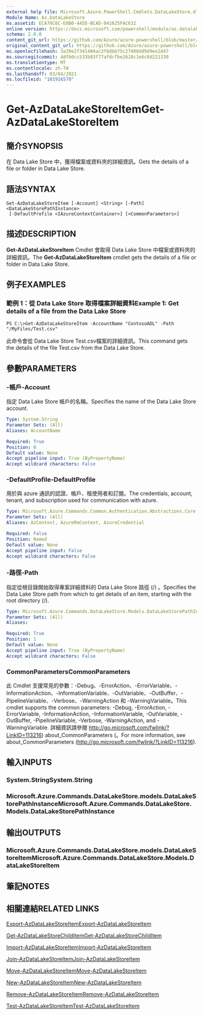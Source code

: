 ```yaml
---
external help file: Microsoft.Azure.PowerShell.Cmdlets.DataLakeStore.dll-Help.xml
Module Name: Az.DataLakeStore
ms.assetid: ECA70C6C-E0B0-445D-BCAD-041625FAC632
online version: https://docs.microsoft.com/powershell/module/az.datalakestore/get-azdatalakestoreitem
schema: 2.0.0
content_git_url: https://github.com/Azure/azure-powershell/blob/master/src/DataLakeStore/DataLakeStore/help/Get-AzDataLakeStoreItem.md
original_content_git_url: https://github.com/Azure/azure-powershell/blob/master/src/DataLakeStore/DataLakeStore/help/Get-AzDataLakeStoreItem.md
ms.openlocfilehash: 3a39e2f341404ac3f6dbb75c27408dd9d9ee2d47
ms.sourcegitcommit: 4dfb0cc533b83f77afdcfbe2618c1e6c8d221330
ms.translationtype: MT
ms.contentlocale: zh-TW
ms.lasthandoff: 03/04/2021
ms.locfileid: "101916570"
---
```

# <span data-ttu-id="dc311-101">Get-AzDataLakeStoreItem</span><span class="sxs-lookup"><span data-stu-id="dc311-101">Get-AzDataLakeStoreItem</span></span>

## <span data-ttu-id="dc311-102">簡介</span><span class="sxs-lookup"><span data-stu-id="dc311-102">SYNOPSIS</span></span>
<span data-ttu-id="dc311-103">在 Data Lake Store 中，獲得檔案或資料夾的詳細資訊。</span><span class="sxs-lookup"><span data-stu-id="dc311-103">Gets the details of a file or folder in Data Lake Store.</span></span>

## <span data-ttu-id="dc311-104">語法</span><span class="sxs-lookup"><span data-stu-id="dc311-104">SYNTAX</span></span>

```
Get-AzDataLakeStoreItem [-Account] <String> [-Path] <DataLakeStorePathInstance>
 [-DefaultProfile <IAzureContextContainer>] [<CommonParameters>]
```

## <span data-ttu-id="dc311-105">描述</span><span class="sxs-lookup"><span data-stu-id="dc311-105">DESCRIPTION</span></span>
<span data-ttu-id="dc311-106">**Get-AzDataLakeStoreItem** Cmdlet 會取得 Data Lake Store 中檔案或資料夾的詳細資訊。</span><span class="sxs-lookup"><span data-stu-id="dc311-106">The **Get-AzDataLakeStoreItem** cmdlet gets the details of a file or folder in Data Lake Store.</span></span>

## <span data-ttu-id="dc311-107">例子</span><span class="sxs-lookup"><span data-stu-id="dc311-107">EXAMPLES</span></span>

### <span data-ttu-id="dc311-108">範例 1：從 Data Lake Store 取得檔案詳細資料</span><span class="sxs-lookup"><span data-stu-id="dc311-108">Example 1: Get details of a file from the Data Lake Store</span></span>
```
PS C:\>Get-AzDataLakeStoreItem -AccountName "ContosoADL" -Path "/MyFiles/Test.csv"
```

<span data-ttu-id="dc311-109">此命令會從 Data Lake Store Test.csv檔案的詳細資訊。</span><span class="sxs-lookup"><span data-stu-id="dc311-109">This command gets the details of the file Test.csv from the Data Lake Store.</span></span>

## <span data-ttu-id="dc311-110">參數</span><span class="sxs-lookup"><span data-stu-id="dc311-110">PARAMETERS</span></span>

### <span data-ttu-id="dc311-111">-帳戶</span><span class="sxs-lookup"><span data-stu-id="dc311-111">-Account</span></span>
<span data-ttu-id="dc311-112">指定 Data Lake Store 帳戶的名稱。</span><span class="sxs-lookup"><span data-stu-id="dc311-112">Specifies the name of the Data Lake Store account.</span></span>

```yaml
Type: System.String
Parameter Sets: (All)
Aliases: AccountName

Required: True
Position: 0
Default value: None
Accept pipeline input: True (ByPropertyName)
Accept wildcard characters: False
```

### <span data-ttu-id="dc311-113">-DefaultProfile</span><span class="sxs-lookup"><span data-stu-id="dc311-113">-DefaultProfile</span></span>
<span data-ttu-id="dc311-114">用於與 azure 通訊的認證、帳戶、租使用者和訂閱。</span><span class="sxs-lookup"><span data-stu-id="dc311-114">The credentials, account, tenant, and subscription used for communication with azure.</span></span>

```yaml
Type: Microsoft.Azure.Commands.Common.Authentication.Abstractions.Core.IAzureContextContainer
Parameter Sets: (All)
Aliases: AzContext, AzureRmContext, AzureCredential

Required: False
Position: Named
Default value: None
Accept pipeline input: False
Accept wildcard characters: False
```

### <span data-ttu-id="dc311-115">-路徑</span><span class="sxs-lookup"><span data-stu-id="dc311-115">-Path</span></span>
<span data-ttu-id="dc311-116">指定從根目錄開始取得專案詳細資料的 Data Lake Store 路徑 (/) 。</span><span class="sxs-lookup"><span data-stu-id="dc311-116">Specifies the Data Lake Store path from which to get details of an item, starting with the root directory (/).</span></span>

```yaml
Type: Microsoft.Azure.Commands.DataLakeStore.Models.DataLakeStorePathInstance
Parameter Sets: (All)
Aliases:

Required: True
Position: 1
Default value: None
Accept pipeline input: True (ByPropertyName)
Accept wildcard characters: False
```

### <span data-ttu-id="dc311-117">CommonParameters</span><span class="sxs-lookup"><span data-stu-id="dc311-117">CommonParameters</span></span>
<span data-ttu-id="dc311-118">此 Cmdlet 支援常見的參數：-Debug、-ErrorAction、-ErrorVariable、-InformationAction、-InformationVariable、-OutVariable、-OutBuffer、-PipelineVariable、-Verbose、-WarningAction 和 -WarningVariable。</span><span class="sxs-lookup"><span data-stu-id="dc311-118">This cmdlet supports the common parameters: -Debug, -ErrorAction, -ErrorVariable, -InformationAction, -InformationVariable, -OutVariable, -OutBuffer, -PipelineVariable, -Verbose, -WarningAction, and -WarningVariable.</span></span> <span data-ttu-id="dc311-119">詳細資訊請參閱 http://go.microsoft.com/fwlink/?LinkID=113216) about_CommonParameters (。</span><span class="sxs-lookup"><span data-stu-id="dc311-119">For more information, see about_CommonParameters (http://go.microsoft.com/fwlink/?LinkID=113216).</span></span>

## <span data-ttu-id="dc311-120">輸入</span><span class="sxs-lookup"><span data-stu-id="dc311-120">INPUTS</span></span>

### <span data-ttu-id="dc311-121">System.String</span><span class="sxs-lookup"><span data-stu-id="dc311-121">System.String</span></span>

### <span data-ttu-id="dc311-122">Microsoft.Azure.Commands.DataLakeStore.models.DataLakeStorePathInstance</span><span class="sxs-lookup"><span data-stu-id="dc311-122">Microsoft.Azure.Commands.DataLakeStore.Models.DataLakeStorePathInstance</span></span>

## <span data-ttu-id="dc311-123">輸出</span><span class="sxs-lookup"><span data-stu-id="dc311-123">OUTPUTS</span></span>

### <span data-ttu-id="dc311-124">Microsoft.Azure.Commands.DataLakeStore.models.DataLakeStoreItem</span><span class="sxs-lookup"><span data-stu-id="dc311-124">Microsoft.Azure.Commands.DataLakeStore.Models.DataLakeStoreItem</span></span>

## <span data-ttu-id="dc311-125">筆記</span><span class="sxs-lookup"><span data-stu-id="dc311-125">NOTES</span></span>

## <span data-ttu-id="dc311-126">相關連結</span><span class="sxs-lookup"><span data-stu-id="dc311-126">RELATED LINKS</span></span>

[<span data-ttu-id="dc311-127">Export-AzDataLakeStoreItem</span><span class="sxs-lookup"><span data-stu-id="dc311-127">Export-AzDataLakeStoreItem</span></span>](./Export-AzDataLakeStoreItem.md)

[<span data-ttu-id="dc311-128">Get-AzDataLakeStoreChildItem</span><span class="sxs-lookup"><span data-stu-id="dc311-128">Get-AzDataLakeStoreChildItem</span></span>](./Get-AzDataLakeStoreChildItem.md)

[<span data-ttu-id="dc311-129">Import-AzDataLakeStoreItem</span><span class="sxs-lookup"><span data-stu-id="dc311-129">Import-AzDataLakeStoreItem</span></span>](./Import-AzDataLakeStoreItem.md)

[<span data-ttu-id="dc311-130">Join-AzDataLakeStoreItem</span><span class="sxs-lookup"><span data-stu-id="dc311-130">Join-AzDataLakeStoreItem</span></span>](./Join-AzDataLakeStoreItem.md)

[<span data-ttu-id="dc311-131">Move-AzDataLakeStoreItem</span><span class="sxs-lookup"><span data-stu-id="dc311-131">Move-AzDataLakeStoreItem</span></span>](./Move-AzDataLakeStoreItem.md)

[<span data-ttu-id="dc311-132">New-AzDataLakeStoreItem</span><span class="sxs-lookup"><span data-stu-id="dc311-132">New-AzDataLakeStoreItem</span></span>](./New-AzDataLakeStoreItem.md)

[<span data-ttu-id="dc311-133">Remove-AzDataLakeStoreItem</span><span class="sxs-lookup"><span data-stu-id="dc311-133">Remove-AzDataLakeStoreItem</span></span>](./Remove-AzDataLakeStoreItem.md)

[<span data-ttu-id="dc311-134">Test-AzDataLakeStoreItem</span><span class="sxs-lookup"><span data-stu-id="dc311-134">Test-AzDataLakeStoreItem</span></span>](./Test-AzDataLakeStoreItem.md)


